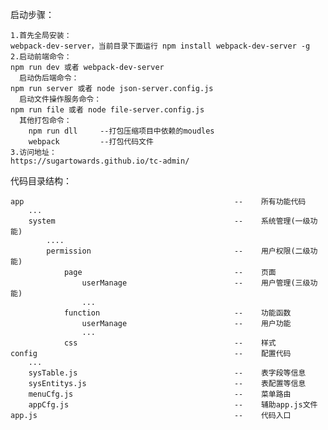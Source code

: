 启动步骤：

    1.首先全局安装：
    webpack-dev-server，当前目录下面运行 npm install webpack-dev-server -g
    2.启动前端命令：
	npm run dev 或者 webpack-dev-server
	  启动伪后端命令：
    npm run server 或者 node json-server.config.js
      启动文件操作服务命令：
    npm run file 或者 node file-server.config.js
      其他打包命令：    
        npm run dll     --打包压缩项目中依赖的moudles
        webpack         --打包代码文件
    3.访问地址：
	https://sugartowards.github.io/tc-admin/

代码目录结构：

    app                                               --	所有功能代码
        ...
        system                                        --	系统管理(一级功能)
            ....
            permission                                --	用户权限(二级功能)
                page                                  --	页面
                    userManage                        --	用户管理(三级功能)
                    ...
                function                              --	功能函数
                    userManage                        --	用户功能
                    ...
                css                                   --	样式
    config                                            --	配置代码
        ...
        sysTable.js                                   --	表字段等信息
        sysEntitys.js                                 --	表配置等信息
        menuCfg.js                                    --	菜单路由
        appCfg.js                                     --	辅助app.js文件
    app.js                                            --	代码入口